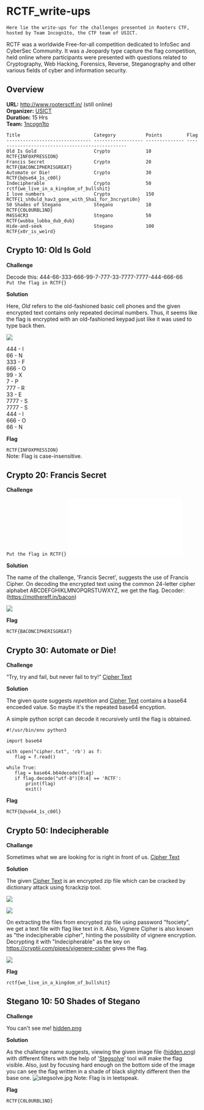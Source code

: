 # RCTF_write-ups

`Here lie the write-ups for the challenges presented in Rooters CTF, hosted by Team 1ncogn1to, the CTF team of USICT.`

RCTF was a worldwide Free-for-all competition dedicated to InfoSec and CyberSec Community. It was a Jeopardy type capture the flag competition, held online where participants were presented with questions related to Cryptography, Web Hacking, Forensics, Reverse, Steganography and other various fields of cyber and information security.


## Overview

**URL:** http://www.rootersctf.in/ (still online)<br>
**Organizer:** <a href="http://www.ipu.ac.in/usict">USICT</a><br>
**Duration:** 15 Hrs<br>
**Team:** <a href="https://ctftime.org/team/51783">1ncogn1to</a><br>

```
Title                           Category           Points         Flag
------------------------------- ------------------ -------------- ------------------------------------------------
Old Is Gold                     Crypto             10             RCTF{INFOXPRESSION}
Francis Secret                  Crypto             20             RCTF{BACONCIPHERISGREAT}
Automate or Die!                Crypto             30             RCTF{b@se64_1s_c00l}
Indecipherable                  Crypto             50             rctf{we_live_in_a_kingdom_of_bullshit}
I love numbers                 	Crypto             150            RCTF{1_sh0uld_hav3_gone_with_Sha1_for_3ncrypti0n}
50 Shades of Stegano            Stegano            10             RCTF{C0L0URBL1ND}
M4SS4CR3                        Stegano            50             RCTF{wubba_lubba_dub_dub}
Hide-and-seek                   Stegano            100            RCTF{x0r_is_we1rd}
```


## Crypto 10: Old Is Gold

**Challenge**

Decode this: 444-66-333-666-99-7-777-33-7777-7777-444-666-66<br>
`Put the flag in RCTF{}`

**Solution**

Here, _Old_ refers to the old-fashioned basic cell phones and the given encrypted text contains only repeated decimal numbers. Thus, it seems like the flag is encrypted with an old-fashioned keypad just like it was used to type back then.

![](writeupfiles/keypad.jpg)

444 - I  
66 - N  
333 - F  
666 - O  
99 - X  
7 - P  
777 - R  
33 - E  
7777 - S  
7777 - S  
444 - I  
666 - O  
66 - N  

**Flag**

`RCTF{INFOXPRESSION}`<br>
Note: Flag is case-insensitive.


## Crypto 20: Francis Secret

**Challenge**

`Put the flag in RCTF{}`
![](writeupfiles/francis_secret.txt)

**Solution**

The name of the challenge, 'Francis Secret', suggests the use of Francis Cipher. On decoding the encrypted text using the common 24-letter cipher alphabet ABCDEFGHIKLMNOPQRSTUWXYZ, we get the flag.
Decoder: (https://mothereff.in/bacon)

![](writeupfiles/francis.jpg)

**Flag**

`RCTF{BACONCIPHERISGREAT}`


## Crypto 30: Automate or Die!

**Challenge**

 “Try, try and fail, but never fail to try!”
 [Cipher Text](writeupfiles/cipher.txt)
 
 **Solution**
 
 The given quote suggests _repetition_ and [Cipher Text](writeupfiles/cipher.txt) contains a base64 encoeded value. So maybe it's the repeated base64 encyption.
 
 A simple python script can decode it recursively until the flag is obtained.
 ```
 #!/usr/bin/env python3

import base64

with open("cipher.txt", 'rb') as f:
    flag = f.read()

while True:
    flag = base64.b64decode(flag)
    if flag.decode("utf-8")[0:4] == 'RCTF':
        print(flag)
        exit()
```

**Flag**

`RCTF{b@se64_1s_c00l}`


## Crypto 50: Indecipherable

**Challange**

Sometimes what we are looking for is right in front of us.
[Cipher Text](writeupfiles/cipher_text.zip)

**Solution**

The given [Cipher Text](writeupfiles/cipher_text.zip) is an encrypted zip file which can be cracked by dictionary attack using fcrackzip tool.

![](writeupfiles/shell.jpg)

![](writeupfiles/fcrackzip.jpg)

On extracting the files from encrypted zip file using password "fsociety", we get a text file with flag like text in it. Also, Vignere Cipher is also known as "the indecipherable cipher", hinting the possibility of vignere encryption. Decrypting it with "Indecipherable" as the key on https://cryptii.com/pipes/vigenere-cipher gives the flag.

![](writeupfiles/cryptii.png)

**Flag**

`rctf{we_live_in_a_kingdom_of_bullshit}`


## Stegano 10: 50 Shades of Stegano

**Challenge**

You can't see me!
[hidden.png](writeupfiles/hidden.png)

**Solution**

As the challenge name suggests, viewing the given image file ([hidden.png](writeupfiles/hidden.png)) with different filters with the help of '<a href="https://github.com/zardus/ctf-tools/blob/master/stegsolve/install">Stegsolve</a>' tool will make the flag visible. Also, just by focusing hard enough on the bottom side of the image you can see the flag written in a shade of black slightly different then the base one. 
![stegsolve.jpg](writeupfiles/stegsolve.jpg)
Note: Flag is in leetspeak.

**Flag**

`RCTF{C0L0URBL1ND}`
